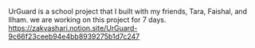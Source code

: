 UrGuard is a school project that I built with my friends, Tara, Faishal, and Ilham. we are working on this project for 7 days.
https://zakyashari.notion.site/UrGuard-9c66f23ceeb94e4bb8939275b1d7c247
